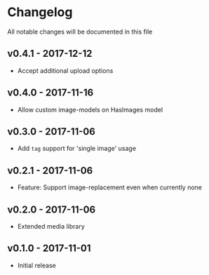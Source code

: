 # Changelog

All notable changes will be documented in this file

## v0.4.1 - 2017-12-12
- Accept additional upload options

## v0.4.0 - 2017-11-16
- Allow custom image-models on HasImages model

## v0.3.0 - 2017-11-06
- Add `tag` support for 'single image' usage

## v0.2.1 - 2017-11-06
- Feature: Support image-replacement even when currently none

## v0.2.0 - 2017-11-06
- Extended media library

## v0.1.0 - 2017-11-01
- Initial release
